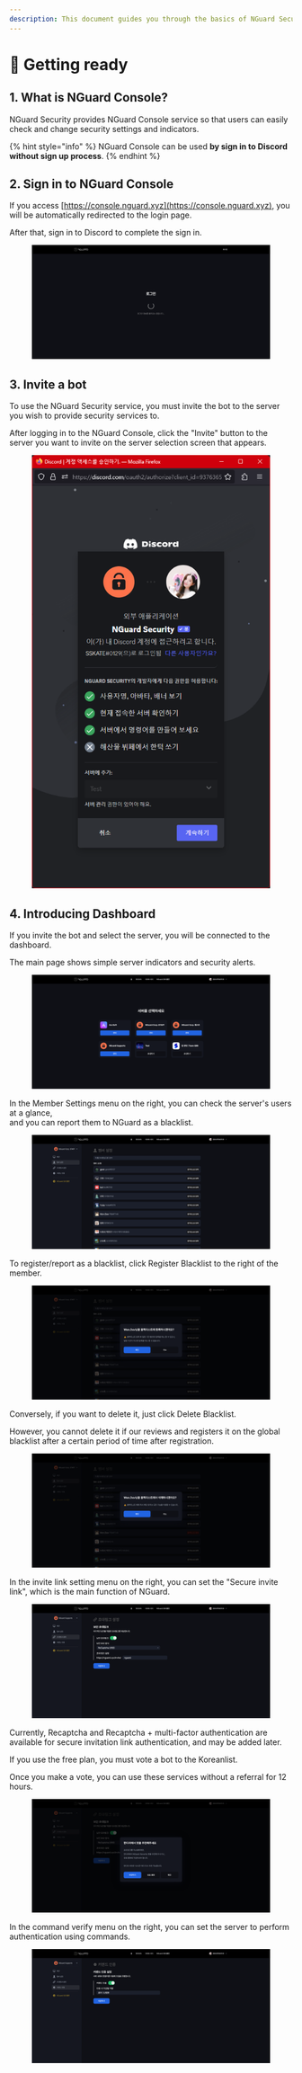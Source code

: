 ```yaml
---
description: This document guides you through the basics of NGuard Security service.
---
```


# 🛫 Getting ready

## 1. What is NGuard Console?

NGuard Security provides NGuard Console service so that users can easily check and change security settings and indicators.

{% hint style="info" %}
NGuard Console can be used **by sign in to Discord without sign up process**.
{% endhint %}

## 2. Sign in to NGuard Console

If you access [https://console.nguard.xyz](https://console.nguard.xyz), you will be automatically redirected to the login page.

After that, sign in to Discord to complete the sign in.

<figure><img src="../.gitbook/assets/image (5).png" alt=""><figcaption></figcaption></figure>

## 3. Invite a bot

To use the NGuard Security service, you must invite the bot to the server you wish to provide security services to.

After logging in to the NGuard Console, click the "Invite" button to the server you want to invite on the server selection screen that appears.

<figure><img src="../.gitbook/assets/image (1).png" alt=""><figcaption></figcaption></figure>

## 4. Introducing Dashboard

If you invite the bot and select the server, you will be connected to the dashboard.

The main page shows simple server indicators and security alerts.

<figure><img src="../.gitbook/assets/image (3).png" alt=""><figcaption></figcaption></figure>

In the Member Settings menu on the right, you can check the server's users at a glance,\
and you can report them to NGuard as a blacklist.

<figure><img src="../.gitbook/assets/image.png" alt=""><figcaption></figcaption></figure>

To register/report as a blacklist, click Register Blacklist to the right of the member.

<figure><img src="../.gitbook/assets/image (8).png" alt=""><figcaption></figcaption></figure>

Conversely, if you want to delete it, just click Delete Blacklist.

However, you cannot delete it if our reviews and registers it on the global blacklist after a certain period of time after registration.

<figure><img src="../.gitbook/assets/image (4).png" alt=""><figcaption></figcaption></figure>

In the invite link setting menu on the right, you can set the "Secure invite link", which is the main function of NGuard.

<figure><img src="../.gitbook/assets/image (2).png" alt=""><figcaption></figcaption></figure>

Currently, Recaptcha and Recaptcha + multi-factor authentication are available for secure invitation link authentication, and may be added later.

If you use the free plan, you must vote a bot to the Koreanlist.

Once you make a vote, you can use these services without a referral for 12 hours.

<figure><img src="../.gitbook/assets/image (6).png" alt=""><figcaption></figcaption></figure>



In the command verify menu on the right, you can set the server to perform authentication using commands.

<figure><img src="../.gitbook/assets/image (7).png" alt=""><figcaption></figcaption></figure>

